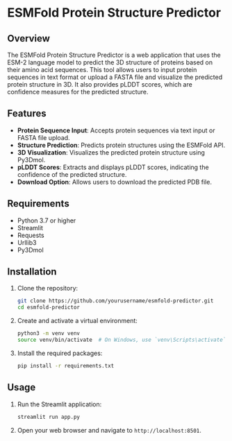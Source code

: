 # ESMFold Protein Structure Predictor

## Overview
The ESMFold Protein Structure Predictor is a web application that uses the ESM-2 language model to predict the 3D structure of proteins based on their amino acid sequences. This tool allows users to input protein sequences in text format or upload a FASTA file and visualize the predicted protein structure in 3D. It also provides pLDDT scores, which are confidence measures for the predicted structure.

## Features
- **Protein Sequence Input**: Accepts protein sequences via text input or FASTA file upload.
- **Structure Prediction**: Predicts protein structures using the ESMFold API.
- **3D Visualization**: Visualizes the predicted protein structure using Py3Dmol.
- **pLDDT Scores**: Extracts and displays pLDDT scores, indicating the confidence of the predicted structure.
- **Download Option**: Allows users to download the predicted PDB file.

## Requirements
- Python 3.7 or higher
- Streamlit
- Requests
- Urllib3
- Py3Dmol

## Installation
1. Clone the repository:
    ```bash
    git clone https://github.com/yourusername/esmfold-predictor.git
    cd esmfold-predictor
    ```
2. Create and activate a virtual environment:
    ```bash
    python3 -m venv venv
    source venv/bin/activate  # On Windows, use `venv\Scripts\activate`
    ```
3. Install the required packages:
    ```bash
    pip install -r requirements.txt
    ```

## Usage
1. Run the Streamlit application:
    ```bash
    streamlit run app.py
    ```
2. Open your web browser and navigate to `http://localhost:8501`.
